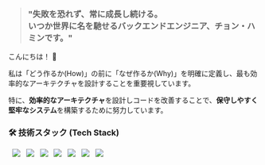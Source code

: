 > ### **"失敗を恐れず、常に成長し続ける。<br> いつか世界に名を馳せるバックエンドエンジニア、チョン・ハミンです。"**

<p>こんにちは！ 👋</p>
<p>私は「どう作るか(How)」の前に「なぜ作るか(Why)」を明確に定義し、最も効率的なアーキテクチャを設計することを重要視しています。</p>
<p>特に、<strong>効率的なアーキテクチャ</strong>を設計しコードを改善することで、<strong>保守しやすく堅牢なシステム</strong>を構築するために努力しています。</p>

### 🛠️ 技術スタック (Tech Stack)
<p>
  <img src="https://img.shields.io/badge/Java-007396?style=flat-square&logo=OpenJDK&logoColor=white"/>
  <img src="https://img.shields.io/badge/Spring-6DB33F?style=flat-square&logo=Spring&logoColor=white"/>
  <img src="https://img.shields.io/badge/gRPC-0059A5?style=flat-square&logo=gRPC&logoColor=white"/>
  <img src="https://img.shields.io/badge/Kafka-231F20?style=flat-square&logo=ApacheKafka&logoColor=white"/>
  <img src="https://img.shields.io/badge/Docker-2496ED?style=flat-square&logo=Docker&logoColor=white"/>
  <img src="https://img.shields.io/badge/Redis-DC382D?style=flat-square&logo=Redis&logoColor=white"/>
  <img src="https://img.shields.io/badge/Nginx-009639?style=flat-square&logo=Nginx&logoColor=white"/>
</p>
